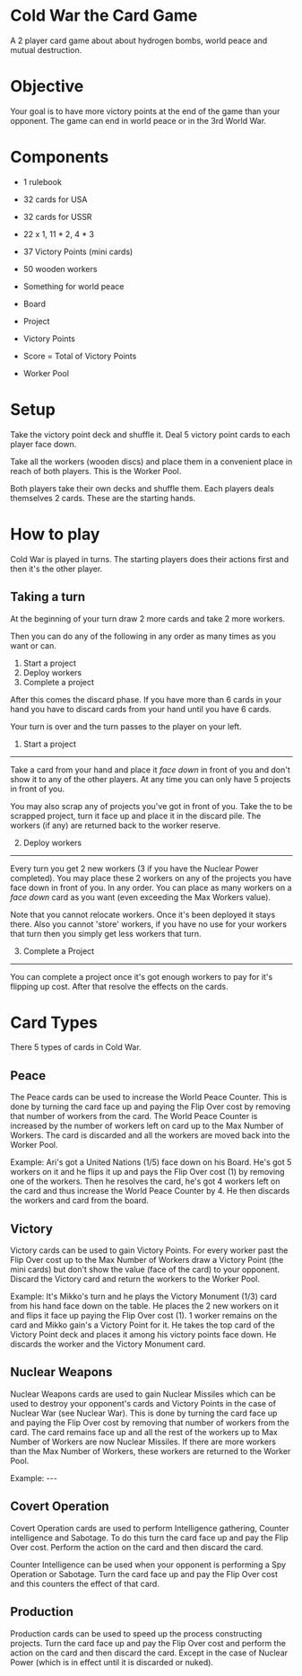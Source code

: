Cold War the Card Game
======================

A 2 player card game about about hydrogen bombs, world peace and mutual destruction.

Objective
=========

Your goal is to have more victory points at the end of the game than your opponent. The game can end in world peace or in the 3rd World War.


Components
==========

* 1 rulebook
* 32 cards for USA
* 32 cards for USSR
* 22 x 1, 11 * 2, 4 * 3
* 37 Victory Points (mini cards)
* 50 wooden workers  
* Something for world peace

* Board
* Project 
* Victory Points
* Score = Total of Victory Points
* Worker Pool

Setup
=====

Take the victory point deck and shuffle it. Deal 5 victory point cards to each player face down. 

Take all the workers (wooden discs) and place them in a convenient place in reach of both players. This is the Worker Pool.

Both players take their own decks and shuffle them. Each players deals themselves 2 cards. These are the starting hands. 

How to play
===========
 
Cold War is played in turns. The starting players does their actions first and then it's the other player. 


Taking a turn
-------------

At the beginning of your turn draw 2 more cards and take 2 more workers.

Then you can do any of the following in any order as many times as you want or can. 

1. Start a project
2. Deploy workers 
3. Complete a project

After this comes the discard phase. If you have more than 6 cards in your hand you have to discard cards from your hand until you have 6 cards.

Your turn is over and the turn passes to the player on your left.

1. Start a project
------------------

Take a card from your hand and place it _face down_ in front of you and don't show it to any of the other players. At any time you can only have 5 projects in front of you. 

You may also scrap any of projects you've got in front of you. Take the to be scrapped project, turn it face up and place it in the discard pile. The workers (if any) are returned back to the worker reserve. 

2. Deploy workers
-----------------

Every turn you get 2 new workers (3 if you have the Nuclear Power completed). You may place these 2 workers on any of the projects you have face down in front of you. In any order. You can place as many workers on a _face down_ card as you want (even exceeding the Max Workers value).

Note that you cannot relocate workers. Once it's been deployed it stays there. Also you cannot 'store' workers, if you have no use for your workers that turn then you simply get less workers that turn. 

3. Complete a Project
---------------------

You can complete a project once it's got enough workers to pay for it's flipping up cost. After that resolve the effects on the cards.

Card Types
==========

There 5 types of cards in Cold War.

Peace
-----

The Peace cards can be used to increase the World Peace Counter. This is done by turning the card face up and paying the Flip Over cost by removing that number of workers from the card. The World Peace Counter is increased by the number of workers left on card up to the Max Number of Workers. The card is discarded and all the workers are moved back into the Worker Pool.

Example: Ari's got a United Nations (1/5) face down on his Board. He's got 5 workers on it and he flips it up and pays the Flip Over cost (1) by removing one of the workers. Then he resolves the card, he's got 4 workers left on the card and thus increase the World Peace Counter by 4. He then discards the workers and card from the board.

Victory
-------

Victory cards can be used to gain Victory Points. For every worker past the Flip Over cost up to the Max Number of Workers draw a Victory Point (the mini cards) but don't show the value (face of the card) to your opponent. Discard the Victory card and return the workers to the Worker Pool.

Example: It's Mikko's turn and he plays the Victory Monument (1/3) card from his hand face down on the table. He places the 2 new workers on it and flips it face up paying the Flip Over cost (1). 1 worker remains on the card and Mikko gain's a Victory Point for it. He takes the top card of the Victory Point deck and places it among his victory points face down. He discards the worker and the Victory Monument card.

Nuclear Weapons
---------------

Nuclear Weapons cards are used to gain Nuclear Missiles which can be used to destroy your opponent's cards and Victory Points in the case of Nuclear War (see Nuclear War). This is done by turning the card face up and paying the Flip Over cost by removing that number of workers from the card. The card remains face up and all the rest of the workers up to Max Number of Workers are now Nuclear Missiles. If there are more workers than the Max Number of Workers, these workers are returned to the Worker Pool.

Example: ---

Covert Operation
----------------

Covert Operation cards are used to perform Intelligence gathering, Counter intelligence and Sabotage. To do this turn the card face up and pay the Flip Over cost. Perform the action on the card and then discard the card. 

Counter Intelligence can be used when your opponent is performing a Spy Operation or Sabotage. Turn the card face up and pay the Flip Over cost and this counters the effect of that card.

Production
----------

Production cards can be used to speed up the process constructing projects. Turn the card face up and pay the Flip Over cost and perform the action on the card and then discard the card. Except in the case of Nuclear Power (which is in effect until it is discarded or nuked).



